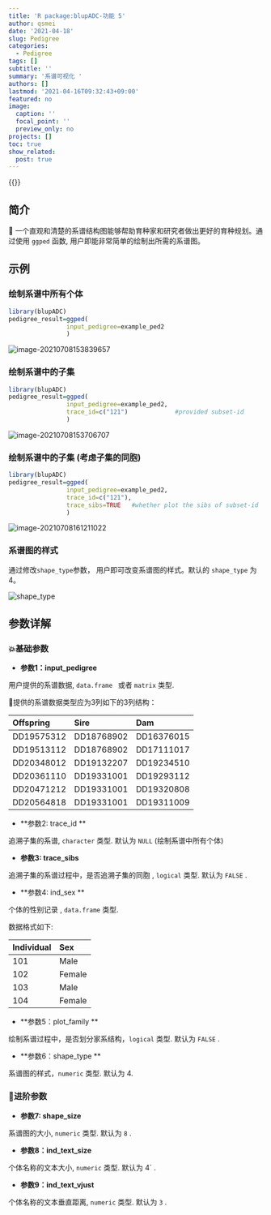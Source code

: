 ```yaml
---
title: 'R package:blupADC-功能 5'
author: qsmei
date: '2021-04-18'
slug: Pedigree
categories:
  - Pedigree
tags: []
subtitle: ''
summary: '系谱可视化 '
authors: []
lastmod: '2021-04-16T09:32:43+09:00'
featured: no
image:
  caption: ''
  focal_point: ''
  preview_only: no
projects: []
toc: true
show_related:
  post: true
---
```


{{<toc>}} 

## 简介

🦄  一个直观和清楚的系谱结构图能够帮助育种家和研究者做出更好的育种规划。通过使用 `ggped` 函数, 用户即能非常简单的绘制出所需的系谱图。

## 示例

### 绘制系谱中所有个体


```r
library(blupADC)
pedigree_result=ggped(
                input_pedigree=example_ped2
                ) 
```

![image-20210708153839657](https://qsmei-markdown.oss-cn-shanghai.aliyuncs.com/markdown-img/20210708153843.png)

### 绘制系谱中的子集


```r
library(blupADC)
pedigree_result=ggped(
                input_pedigree=example_ped2,
    			trace_id=c("121")             #provided subset-id
                )
```

![image-20210708153706707](https://qsmei-markdown.oss-cn-shanghai.aliyuncs.com/markdown-img/20210708153708.png)

### 绘制系谱中的子集 (考虑子集的同胞)


```r
library(blupADC)
pedigree_result=ggped(
                input_pedigree=example_ped2,
    			trace_id=c("121"),
    			trace_sibs=TRUE   #whether plot the sibs of subset-id  
                ) 
```

![image-20210708161211022](https://qsmei-markdown.oss-cn-shanghai.aliyuncs.com/markdown-img/20210708161212.png)

### 系谱图的样式

通过修改`shape_type`参数， 用户即可改变系谱图的样式。默认的 `shape_type` 为 4。

![shape_type](https://qsmei-markdown.oss-cn-shanghai.aliyuncs.com/markdown-img/20210805002017.png)

## 参数详解

### 💥基础参数

-   **参数1：input_pedigree**

用户提供的系谱数据, `data.frame ` 或者  `matrix` 类型.

💌提供的系谱数据类型应为3列如下的3列结构：


|Offspring  |Sire       |Dam        |
|:----------|:----------|:----------|
|DD19575312 |DD18768902 |DD16376015 |
|DD19513112 |DD18768902 |DD17111017 |
|DD20348012 |DD19132207 |DD19234510 |
|DD20361110 |DD19331001 |DD19293112 |
|DD20471212 |DD19331001 |DD19320808 |
|DD20564818 |DD19331001 |DD19311009 |

-   **参数2:  trace_id ** 

追溯子集的系谱, `character` 类型. 默认为 `NULL` (绘制系谱中所有个体)

-   **参数3:  trace_sibs** 

追溯子集的系谱过程中，是否追溯子集的同胞 , `logical` 类型. 默认为 `FALSE` .

-   **参数4:  ind_sex **  

个体的性别记录 , `data.frame` 类型.   

数据格式如下: 	


| Individual | Sex    |
| :--------- | :----- |
| 101        | Male   |
| 102        | Female |
| 103        | Male   |
| 104        | Female |

-   **参数5：plot_family **

绘制系谱过程中，是否划分家系结构，`logical` 类型. 默认为 `FALSE` .

-   **参数6：shape_type **

系谱图的样式，`numeric` 类型. 默认为 4.

### 💨进阶参数

-   **参数7:  shape_size**     

系谱图的大小, `numeric` 类型. 默认为 `8` .

-   **参数8：ind_text_size**

个体名称的文本大小, `numeric` 类型. 默认为 4` .

-   **参数9：ind_text_vjust**

个体名称的文本垂直距离, `numeric` 类型. 默认为 `3` .

